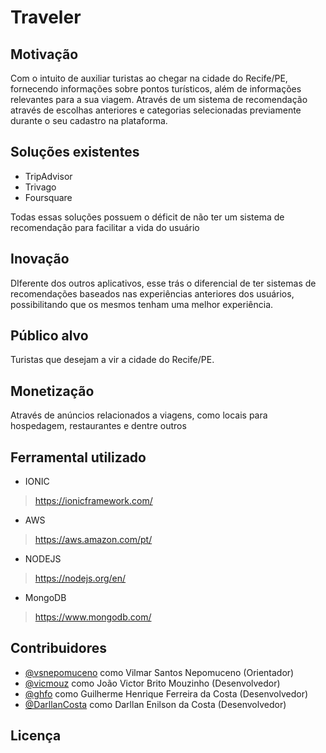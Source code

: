 # Traveler


## Motivação
Com o intuito de auxiliar turistas ao chegar na cidade do Recife/PE, fornecendo informações sobre pontos turísticos, além de informações relevantes para a sua viagem. Através de um sistema de recomendação através de escolhas anteriores e categorias selecionadas previamente durante o seu cadastro na plataforma.

## Soluções existentes
* TripAdvisor
* Trivago
* Foursquare

Todas essas soluções possuem o déficit de não ter um sistema de recomendação para facilitar a vida do usuário

## Inovação

DIferente dos outros aplicativos, esse trás o diferencial de ter sistemas de recomendações baseados nas experiências anteriores dos usuários, possibilitando que os mesmos tenham uma melhor experiência.

## Público alvo

Turistas que desejam a vir a cidade do Recife/PE.

## Monetização
Através de anúncios relacionados a viagens, como locais para hospedagem, restaurantes e dentre outros

## Ferramental utilizado
* IONIC
> https://ionicframework.com/
* AWS
> https://aws.amazon.com/pt/
* NODEJS
> https://nodejs.org/en/
* MongoDB
> https://www.mongodb.com/

## Contribuidores
- [@vsnepomuceno](https://github.com/vsnepomuceno) como Vilmar Santos Nepomuceno (Orientador)
- [@vicmouz](https://github.com/vicmouz) como João Victor Brito Mouzinho (Desenvolvedor)
- [@ghfo](https://github.com/ghfo) como Guilherme Henrique Ferreira da Costa (Desenvolvedor)
- [@DarllanCosta](https://github.com/DarllanCosta) como Darllan Enilson da Costa (Desenvolvedor)

## Licença
